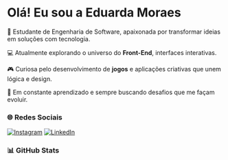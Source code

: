 # Olá! Eu sou a Eduarda Moraes

🎯 Estudante de Engenharia de Software, apaixonada por transformar ideias em soluções com tecnologia.

💻 Atualmente explorando o universo do **Front-End**, interfaces interativas.

🎮 Curiosa pelo desenvolvimento de **jogos** e aplicações criativas que unem lógica e design.

🚀 Em constante aprendizado e sempre buscando desafios que me façam evoluir.

### 🌐 Redes Sociais

[![Instagram](https://img.shields.io/badge/Instagram-E4405F?style=for-the-badge&logo=instagram&logoColor=white)](https://instagram.com/mo_xduda)  [![LinkedIn](https://img.shields.io/badge/LinkedIn-0A66C2?style=for-the-badge&logo=linkedin&logoColor=white)](https://linkedin.com/in/eduarda-moraess)

### 📊 GitHub Stats
